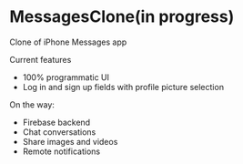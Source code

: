 # MessagesClone(in progress)
Clone of iPhone Messages app

Current features
- 100% programmatic UI
- Log in and sign up fields with profile picture selection

On the way:
- Firebase backend
- Chat conversations
- Share images and videos
- Remote notifications
